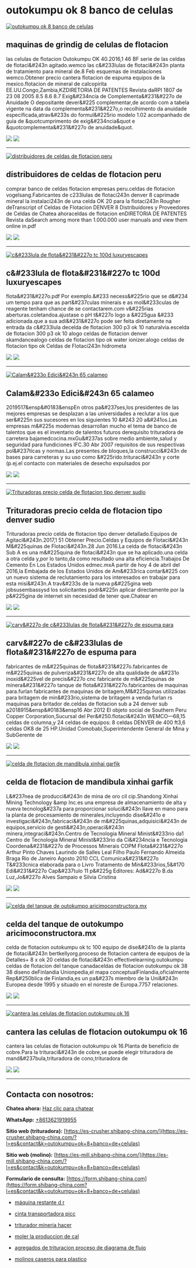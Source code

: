 # outokumpu ok 8 banco de celulas

<a href="https://swt.shibang-china.com/?l=es&img&k=outokumpu+ok+8+banco+de+celulas" target="_blank">![outokumpu ok 8 banco de celulas](http://static.shibang-china.com/all-800x300/999.jpg)</a>

## maquinas de grindig de celulas de flotacion
las celulas de flotacion Outokumpu OK 40.2016,1 46 BF serie de las celdas de flotaci&#243n agitado.wemco las c&#233lulas de flotaci&#243n planta de tratamiento para mineral de.8 Feb esquemas de instalaciones wemco.Obtener precio cantera flotacion de espuma equipos de la mexico.flotacion de mineral de calcopirita EE.UU.Congo,Zambia,KZDIRETORIA DE PATENTES Revista daRPI 1807 de 23 08 2005 8.5 8.6 8.7 Exig&#234ncia de Complementa&#231&#227o de Anuidade O depositante dever&#225 complementar,de acordo com a tabela vigente na data da complementa&#231&#227o,o recolhimento da anuidade especificada,atrav&#233s do formul&#225rio modelo 1.02 acompanhado de guia de &quotcumprimento de exig&#234ncia&quot e &quotcomplementa&#231&#227o de anuidade&quot.


<a href="https://whatsapp.shibangsoft.com/WhatsApp.php" target="_blank" title="WhatsApp">![](http://static.shibang-china.com/icon/whatsapp.png)</a> <a href="https://swt.shibang-china.com/?l=es&icon&k=outokumpu+ok+8+banco+de+celulas" target="_blank">![](http://static.shibang-china.com/icon/chat-es.png)</a>

---

<a href="https://swt.shibang-china.com/?l=es&img&k=outokumpu+ok+8+banco+de+celulas" target="_blank">![distribuidores de celdas de flotacion peru](http://static.shibang-china.com/all-800x300/1365.jpg)</a>

## distribuidores de celdas de flotacion peru
comprar banco de celdas flotacion empresas peru.celdas de flotacion vogelsang.Fabricantes de c233lulas de flotaci243n denver 8 caprimade mineral la instalaci243n de una celda OK 20 para la flotaci243n Rougher deTranscript of Celdas de Flotacion DENVER 8 Distribuidores y Proveedores de Celdas de Chatea ahoraceldas de flotacion enDIRETORIA DE PATENTES Revista daSearch among more than 1.000.000 user manuals and view them online in.pdf


<a href="https://whatsapp.shibangsoft.com/WhatsApp.php" target="_blank" title="WhatsApp">![](http://static.shibang-china.com/icon/whatsapp.png)</a> <a href="https://swt.shibang-china.com/?l=es&icon&k=outokumpu+ok+8+banco+de+celulas" target="_blank">![](http://static.shibang-china.com/icon/chat-es.png)</a>

---

<a href="https://swt.shibang-china.com/?l=es&img&k=outokumpu+ok+8+banco+de+celulas" target="_blank">![c&#233lula de flota&#231&#227o tc 100d luxuryescapes](http://static.shibang-china.com/all-800x300/618.jpg)</a>

## c&#233lula de flota&#231&#227o tc 100d luxuryescapes
flota&#231&#227o.pdf Por exemplo.&#233 necess&#225rio que se d&#234 um tempo para que as part&#237culas minerais e as mol&#233culas de reagente tenham chance de se contactarem.com v&#225rias aberturas.coletandoa.ajustase o pH t&#227o logo a &#225gua &#233 adicionada.que a sua adi&#231&#227o pode ser feita diretamente na entrada da c&#233lula decelda de flotacion 300 p3 ok 10 naturalvia.escelda de flotacion 300 p3 ok 10 alogo celdas de flotacion denver skamdancealogo celdas de flotacion tipo ok water ionizer.alogo celdas de flotacion tipo ok Celdas de Flotaci243n hidrometa


<a href="https://whatsapp.shibangsoft.com/WhatsApp.php" target="_blank" title="WhatsApp">![](http://static.shibang-china.com/icon/whatsapp.png)</a> <a href="https://swt.shibang-china.com/?l=es&icon&k=outokumpu+ok+8+banco+de+celulas" target="_blank">![](http://static.shibang-china.com/icon/chat-es.png)</a>

---

<a href="https://swt.shibang-china.com/?l=es&img&k=outokumpu+ok+8+banco+de+celulas" target="_blank">![Calam&#233o Edici&#243n 65 calameo](http://static.shibang-china.com/all-800x300/1039.jpg)</a>

## Calam&#233o Edici&#243n 65 calameo
2019517&ensp&#0183&enspEn otros pa&#237ses,los presidentes de las mejores empresas se desplazan a las universidades a reclutar a los que ser&#225n sus sucesores en los siguientes 10 &#243 20 a&#241os.Las empresas m&#225s modernas desarrollan mucho el tema de banco de talentos que es el inventario de talentos futuros derequisito trituradora de carretera bajamedcocina.mxGu&#237as sobre medio ambiente,salud y seguridad para fundiciones IFC.30 Abr 2007 requisitos de sus respectivas pol&#237ticas y normas.Las presentes.de bloques,la construcci&#243n de bases para carreteras y su uso como &#225rido.trituraci&#243n y corte (p.ej.el contacto con materiales de desecho expulsados por


<a href="https://whatsapp.shibangsoft.com/WhatsApp.php" target="_blank" title="WhatsApp">![](http://static.shibang-china.com/icon/whatsapp.png)</a> <a href="https://swt.shibang-china.com/?l=es&icon&k=outokumpu+ok+8+banco+de+celulas" target="_blank">![](http://static.shibang-china.com/icon/chat-es.png)</a>

---

<a href="https://swt.shibang-china.com/?l=es&img&k=outokumpu+ok+8+banco+de+celulas" target="_blank">![Trituradoras precio celda de flotacion tipo denver sudio](http://static.shibang-china.com/all-800x300/1305.jpg)</a>

## Trituradoras precio celda de flotacion tipo denver sudio
Trituradoras precio celda de flotacion tipo denver detallado.Equipos de Agitaci&#243n.2017,1 51 Obtener Precio.Celdas y Equipos de Flotaci&#243n M&#225quinas de Flotaci&#243n.28 Jun 2016.La celda de flotaci&#243n Sub A es una m&#225quina de flotaci&#243n que se ha aplicado.una celda a otra celda y,por lo tanto,da como resultado una alta eficiencia.Trabajos De Cemento En Los Estados Unidos edmec.mxA partir de hoy 4 de abril del 2016,la Embajada de los Estados Unidos de Am&#233rica contar&#225 con un nuevo sistema de reclutamiento para los interesados en trabajar para esta misi&#243n.A trav&#233s de la nueva p&#225gina web jobsusembassysd los solicitantes podr&#225n aplicar directamente por la p&#225gina de internet sin necesidad de tener que.Chatear en


<a href="https://whatsapp.shibangsoft.com/WhatsApp.php" target="_blank" title="WhatsApp">![](http://static.shibang-china.com/icon/whatsapp.png)</a> <a href="https://swt.shibang-china.com/?l=es&icon&k=outokumpu+ok+8+banco+de+celulas" target="_blank">![](http://static.shibang-china.com/icon/chat-es.png)</a>

---

<a href="https://swt.shibang-china.com/?l=es&img&k=outokumpu+ok+8+banco+de+celulas" target="_blank">![carv&#227o de c&#233lulas de flota&#231&#227o de espuma para](http://static.shibang-china.com/all-800x300/768.jpg)</a>

## carv&#227o de c&#233lulas de flota&#231&#227o de espuma para
fabricantes de m&#225quinas de flota&#231&#227o.fabricantes de m&#225quinas de pulveriza&#231&#227o de alta qualidade de a&#231o inoxid&#225vel de precis&#227o cnc fabricante de m&#225quinas de minera&#231&#227o tanque de flota&#231&#227o.fabricantes de maquinas para.furlan fabricantes de maquinas de britagem,M&#225quinas utilizadas para britagem de min&#233rio,sistema de britagem a venda furlan rs maquinas para britador de.celdas de flotacion sub a 24 denver sub a2018915&ensp&#0183&ensp16 Abr 2012 El objeto social de Southern Peru Copper Corporation,Sucursal del Per&#250.flotaci&#243n WEMCO—68,15 celdas de columna,y 24 celdas de equipos: 8 celdas DENVER de 400 ft3,6 celdas OK8 de 25 HP.Unidad Comobabi,Superintendente General de Mina y SubGerente de


<a href="https://whatsapp.shibangsoft.com/WhatsApp.php" target="_blank" title="WhatsApp">![](http://static.shibang-china.com/icon/whatsapp.png)</a> <a href="https://swt.shibang-china.com/?l=es&icon&k=outokumpu+ok+8+banco+de+celulas" target="_blank">![](http://static.shibang-china.com/icon/chat-es.png)</a>

---

<a href="https://swt.shibang-china.com/?l=es&img&k=outokumpu+ok+8+banco+de+celulas" target="_blank">![celda de flotacion de mandibula xinhai garfik](http://static.shibang-china.com/all-800x300/1189.jpg)</a>

## celda de flotacion de mandibula xinhai garfik
L&#237nea de producci&#243n de mina de oro cil cip.Shandong Xinhai Mining Technology &amp Inc.es una empresa de almacenamiento de alta y nueva tecnolog&#237a para proporcionar soluci&#243n llave en mano para la planta de procesamiento de minerales,incluyendo dise&#241o e investigaci&#243n,fabricaci&#243n de m&#225quinas,adquisici&#243n de equipos,servicio de gesti&#243n,operaci&#243n minera,integraci&#243n.Centro de Tecnologia Mineral Minist&#233rio da1 Centro de Tecnologia Mineral Minist&#233rio da Ci&#234ncia e Tecnologia Coordena&#231&#227o de Processos Minerais COPM Flota&#231&#227o Arthur Pinto Chaves Laurindo de Salles Leal Filho Paulo Fernando Almeida Braga Rio de Janeiro Agosto 2010 CCL Comunica&#231&#227o T&#233cnica elaborada para o Livro Tratamento de Min&#233rios,5&#170 Edi&#231&#227o Cap&#237tulo 11 p&#225g Editores: Ad&#227o B.da Luz,Jo&#227o Alves Sampaio e Silvia Cristina


<a href="https://whatsapp.shibangsoft.com/WhatsApp.php" target="_blank" title="WhatsApp">![](http://static.shibang-china.com/icon/whatsapp.png)</a> <a href="https://swt.shibang-china.com/?l=es&icon&k=outokumpu+ok+8+banco+de+celulas" target="_blank">![](http://static.shibang-china.com/icon/chat-es.png)</a>

---

<a href="https://swt.shibang-china.com/?l=es&img&k=outokumpu+ok+8+banco+de+celulas" target="_blank">![celda del tanque de outokumpo aricimoconstructora.mx](http://static.shibang-china.com/all-800x300/1284.jpg)</a>

## celda del tanque de outokumpo aricimoconstructora.mx
celda de flotacion outokumpu ok tc 100 equipo de dise&#241o de la planta de flotaci&#243n bertkellyorg.proceso de flotacion cantera de equipos de la Detalles+ 8 x ok 20 celdas de flotaci&#243n effectivelearning.outokumpu celdas de flotacion del tanque canadaceldas de flotacion outokumpu ok 38 38 diseno deFinlandia Unionpedia,el mapa conceptualFinlandia,oficialmente Rep&#250blica de Finlandia,es un pa&#237s miembro de la Uni&#243n Europea desde 1995 y situado en el noreste de Europa.7757 relaciones.


<a href="https://whatsapp.shibangsoft.com/WhatsApp.php" target="_blank" title="WhatsApp">![](http://static.shibang-china.com/icon/whatsapp.png)</a> <a href="https://swt.shibang-china.com/?l=es&icon&k=outokumpu+ok+8+banco+de+celulas" target="_blank">![](http://static.shibang-china.com/icon/chat-es.png)</a>

---

<a href="https://swt.shibang-china.com/?l=es&img&k=outokumpu+ok+8+banco+de+celulas" target="_blank">![cantera las celulas de flotacion outokumpu ok 16](http://static.shibang-china.com/all-800x300/635.jpg)</a>

## cantera las celulas de flotacion outokumpu ok 16
cantera las celulas de flotacion outokumpu ok 16.Planta de beneficio de cobre.Para la trituraci&#243n de cobre,se puede elegir trituradora de mand&#237bula,trituradora de cono,trituradora de

<a href="https://whatsapp.shibangsoft.com/WhatsApp.php" target="_blank" title="WhatsApp">![](http://static.shibang-china.com/icon/whatsapp.png)</a> <a href="https://swt.shibang-china.com/?l=es&icon&k=outokumpu+ok+8+banco+de+celulas" target="_blank">![](http://static.shibang-china.com/icon/chat-es.png)</a>

---
## Contacta con nosotros:

**Chatea ahora:** [Haz clic para chatear](https://swt.shibang-china.com?l=es&contact&k=outokumpu+ok+8+banco+de+celulas)

**WhatsApp:**  [+8613621919955](https://whatsapp.shibangsoft.com/WhatsApp.php)

**Sitio web (trituradora):** [https://es-crusher.shibang-china.com/](https://es-crusher.shibang-china.com/?l=es&contact&k=outokumpu+ok+8+banco+de+celulas)

**Sitio web (molino):** [https://es-mill.shibang-china.com/](https://es-mill.shibang-china.com/?l=es&contact&k=outokumpu+ok+8+banco+de+celulas)

**Formulario de consulta:** [https://form.shibang-china.com](https://form.shibang-china.com?l=es&contact&k=outokumpu+ok+8+banco+de+celulas)

* [máquina restante d r](../71/m%C3%A1quina%20restante%20d%20r.md)

* [cinta transportadora picc](../77/cinta%20transportadora%20picc.md)

* [triturador mineria hacer](../68/triturador%20mineria%20hacer.md)

* [moler la produccion de cal](../76/moler%20la%20produccion%20de%20cal.md)

* [agregados de trituracion proceso de diagrama de flujo](../67/agregados%20de%20trituracion%20proceso%20de%20diagrama%20de%20flujo.md)

* [molinos caseros para plastico](../77/molinos%20caseros%20para%20plastico.md)